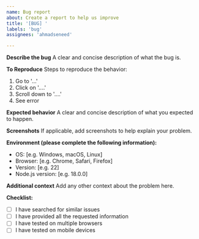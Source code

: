 ```yaml
---
name: Bug report
about: Create a report to help us improve
title: '[BUG] '
labels: 'bug'
assignees: 'ahmadseneed'

---
```


**Describe the bug**
A clear and concise description of what the bug is.

**To Reproduce**
Steps to reproduce the behavior:
1. Go to '...'
2. Click on '....'
3. Scroll down to '....'
4. See error

**Expected behavior**
A clear and concise description of what you expected to happen.

**Screenshots**
If applicable, add screenshots to help explain your problem.

**Environment (please complete the following information):**
 - OS: [e.g. Windows, macOS, Linux]
 - Browser: [e.g. Chrome, Safari, Firefox]
 - Version: [e.g. 22]
 - Node.js version: [e.g. 18.0.0]

**Additional context**
Add any other context about the problem here.

**Checklist:**
- [ ] I have searched for similar issues
- [ ] I have provided all the requested information
- [ ] I have tested on multiple browsers
- [ ] I have tested on mobile devices 